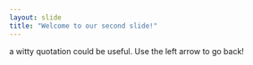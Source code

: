 ```yaml
---
layout: slide
title: "Welcome to our second slide!"
---
```

a witty quotation could be useful.
Use the left arrow to go back!
